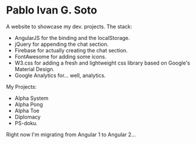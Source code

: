 # Pablo Ivan G. Soto
A website to showcase my dev. projects. 
The stack:
* AngularJS for the binding and the localStorage.
* jQuery for appending the chat section.
* Firebase for actually creating the chat section.
* FontAwesome for adding some icons.
* W3.css for adding a fresh and lightweight css library based on Google's Material Design.
* Google Analytics for... well, analytics.

My Projects:
* Alpha System
* Alpha Pong
* Alpha Toe
* Diplomacy
* PS-doku.

Right now I'm migrating from Angular 1 to Angular 2...
